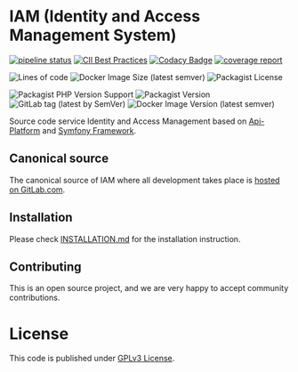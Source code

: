 # IAM (Identity and Access Management System)

[![pipeline status](https://gitlab.com/dadangnh/iam/badges/master/pipeline.svg)](https://gitlab.com/dadangnh/iam/-/commits/master)
[![CII Best Practices](https://bestpractices.coreinfrastructure.org/projects/5074/badge)](https://bestpractices.coreinfrastructure.org/projects/5074)
[![Codacy Badge](https://app.codacy.com/project/badge/Grade/44690bc332194c26a94dc8bb062a67f1)](https://www.codacy.com/gl/dadangnh/iam/dashboard?utm_source=gitlab.com&amp;utm_medium=referral&amp;utm_content=dadangnh/iam&amp;utm_campaign=Badge_Grade)
[![coverage report](https://gitlab.com/dadangnh/iam/badges/master/coverage.svg)](https://gitlab.com/dadangnh/iam/-/commits/master)

![Lines of code](https://img.shields.io/tokei/lines/gitlab.com/dadangnh/iam)
![Docker Image Size (latest semver)](https://img.shields.io/docker/image-size/dadang/iam_backend)
![Packagist License](https://img.shields.io/packagist/l/dadangnh/iam)

![Packagist PHP Version Support](https://img.shields.io/packagist/php-v/dadangnh/iam)
![Packagist Version](https://img.shields.io/packagist/v/dadangnh/iam)
![GitLab tag (latest by SemVer)](https://img.shields.io/gitlab/v/tag/dadangnh/iam)
![Docker Image Version (latest semver)](https://img.shields.io/docker/v/dadang/iam_backend)

Source code service Identity and Access Management based on [Api-Platform](https://api-platform.com/) and [Symfony Framework](https://symfony.com/).

## Canonical source

The canonical source of IAM where all development takes place is [hosted on GitLab.com](https://gitlab.com/dadangnh/iam).

## Installation

Please check [INSTALLATION.md](INSTALLATION.md) for the installation instruction.

## Contributing

This is an open source project, and we are very happy to accept community contributions.

# License

This code is published under [GPLv3 License](LICENSE).
